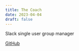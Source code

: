```yaml
---
title: The Coach
date: 2023-04-04
draft: false
---
```


Slack single user group manager

[GitHub](https://github.com/dbut2/the-coach)
